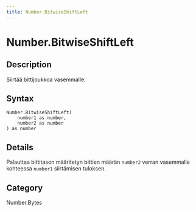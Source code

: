 ```yaml
---
title: Number.BitwiseShiftLeft
---
```


# Number.BitwiseShiftLeft


## Description

Siirtää bittijoukkoa vasemmalle.


## Syntax

```powerquery
Number.BitwiseShiftLeft(
    number1 as number,
    number2 as number
) as number
```


## Details

Palauttaa bittitason määritetyn bittien määrän <code>number2</code> verran vasemmalle kohteessa <code>number1</code> siirtämisen tuloksen.



## Category
Number.Bytes
